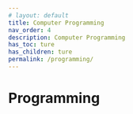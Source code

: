 ```yaml
---
# layout: default
title: Computer Programming
nav_order: 4
description: Computer Programming
has_toc: ture
has_children: ture
permalink: /programming/
---
```


# Programming
